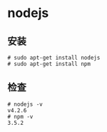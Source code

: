 # nodejs

## 安装

```
# sudo apt-get install nodejs
# sudo apt-get install npm
```

## 检查

```
# nodejs -v
v4.2.6
# npm -v
3.5.2
```